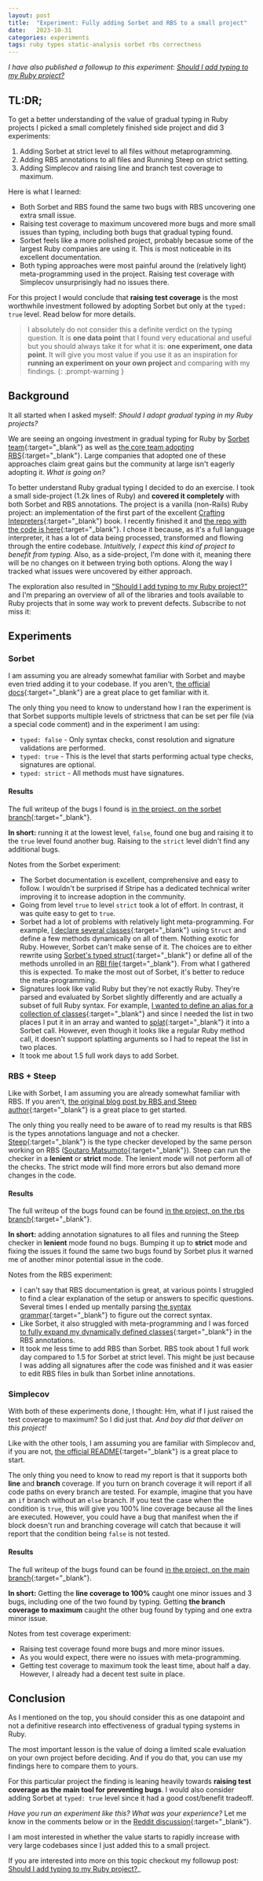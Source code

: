```yaml
---
layout: post
title:  "Experiment: Fully adding Sorbet and RBS to a small project"
date:   2023-10-31
categories: experiments
tags: ruby types static-analysis sorbet rbs correctness
---
```


_I have also published a followup to this experiment: [Should I add typing to my Ruby project?](/articles/should-i-add-typing-to-my-ruby-project)_

## TL:DR;

To get a better understanding of the value of gradual typing in Ruby projects I picked a small completely finished side project and did 3 experiments:
1. Adding Sorbet at strict level to all files without metaprogramming.
2. Adding RBS annotations to all files and Running Steep on strict setting.
3. Adding Simplecov and raising line and branch test coverage to maximum.

Here is what I learned:
- Both Sorbet and RBS found the same two bugs with RBS uncovering one extra small issue.
- Raising test coverage to maximum uncovered more bugs and more small issues than typing, including both bugs that gradual typing found.
- Sorbet feels like a more polished project, probably becasue some of the largest Ruby companies are using it. This is most noticeable in its excellent documentation.
- Both typing approaches were most painful around the (relatively light) meta-programming used in the project. Raising test coverage with Simplecov unsurprisingly had no issues there.

For this project I would conclude that **raising test coverage** is the most worthwhile investment followed by adopting Sorbet but only at the `typed: true` level. Read below for more details.

> I absolutely do not consider this a definite verdict on the typing question. It is **one data point** that I found very educational and useful but you should always take it for what it is: **one experiment, one data point**. It will give you most value if you use it as an inspiration for **running an experiment on your own project** and comparing with my findings.
{: .prompt-warning }

## Background

It all started when I asked myself: _Should I adopt gradual typing in my Ruby projects?_

We are seeing an ongoing investment in gradual typing for Ruby by [Sorbet team](https://sorbet.org/){:target="_blank"} as well as [the core team adopting RBS](https://github.com/ruby/rbs){:target="_blank"}. Large companies that adopted one of these approaches claim great gains but the community at large isn't eagerly adopting it. _What is going on?_

To better understand Ruby gradual typing I decided to do an exercise. I took a small side-project (1.2k lines of Ruby) and **covered it completely** with both Sorbet and RBS annotations. The project is a vanilla (non-Rails) Ruby project: an implementation of the first part of the excellent [Crafting Intepreters](https://craftinginterpreters.com/a-tree-walk-interpreter.html){:target="_blank"} book. I recently finished it and [the repo with the code is here](https://github.com/radanskoric/ruby_lox){:target="_blank"}. I chose it because, as it's a full language interpreter, it has a lot of data being processed, transformed and flowing through the entire codebase. *Intuitively, I expect this kind of project to benefit from typing.* Also, as a side-project, I'm done with it, meaning there will be no changes on it between trying both options. Along the way I tracked what issues were uncovered by either approach.

The exploration also resulted in ["Should I add typing to my Ruby project?"](/articles/should-i-add-typing-to-my-ruby-project) and I'm preparing an overview of all of the libraries and tools available to Ruby projects that in some way work to prevent defects. Subscribe to not miss it:
<script async data-uid="e83d1aa837" src="https://thoughtful-producer-2834.ck.page/e83d1aa837/index.js"></script>

## Experiments

### Sorbet
I am assuming you are already somewhat familiar with Sorbet and maybe even tried adding it to your codebase. If you aren't, [the official docs](https://sorbet.org/docs/overview){:target="_blank"} are a great place to get familiar with it.

The only thing you need to know to understand how I ran the experiment is that Sorbet supports multiple levels of strictness that can be set per file (via a special code comment) and in the experiment I am using:
- `typed: false` - Only syntax checks, const resolution and signature validations are performed.
- `typed: true` - This is the level that starts performing actual type checks, signatures are optional.
- `typed: strict` - All methods must have signatures.

#### Results
The full writeup of the bugs I found is [in the project, on the sorbet branch](https://github.com/radanskoric/ruby_lox/blob/sorbet/BUGS_FOUND.md){:target="_blank"}.

**In short:** running it at the lowest level, `false`, found one bug and raising it to the `true` level found another bug. Raising to the `strict` level didn't find any additional bugs.

Notes from the Sorbet experiment:
- The Sorbet documentation is excellent, comprehensive and easy to follow. I wouldn't be surprised if Stripe has a dedicated technical writer improving it to increase adoption in the community.
- Going from level `true` to level `strict` took a lot of effort. In contrast, it was quite easy to get to `true`.
- Sorbet had a lot of problems with relatively light meta-programming. For example, [I declare several classes](https://github.com/radanskoric/ruby_lox/blob/sorbet/lib/ruby_lox/expressions.rb){:target="_blank"} using `Struct` and define a few methods dynamically on all of them. Nothing exotic for Ruby. However, Sorbet can't make sense of it. The choices are to either rewrite using [Sorbet's typed struct](https://sorbet.org/docs/tstruct){:target="_blank"} or define all of the methods unrolled in an [RBI file](https://sorbet.org/docs/rbi){:target="_blank"}. From what I gathered this is expected. To make the most out of Sorbet, it's better to reduce the meta-programming.
- Signatures look like valid Ruby but they're not exactly Ruby. They're parsed and evaluated by Sorbet slightly differently and are actually a subset of full Ruby syntax. For example, [I wanted to define an alias for a collection of classes](https://github.com/radanskoric/ruby_lox/blob/sorbet/lib/ruby_lox/expressions.rb#L23-L28){:target="_blank"} and since I needed the list in two places I put it in an array and wanted to [splat](https://thoughtbot.com/blog/ruby-splat-operator){:target="_blank"} it into a Sorbet call. However, even though it looks like a regular Ruby method call, it doesn't support splatting arguments so I had to repeat the list in two places.
- It took me about 1.5 full work days to add Sorbet.

### RBS + Steep
Like with Sorbet, I am assuming you are already somewhat familiar with RBS. If you aren't, [the original blog post by RBS and Steep author](https://developer.squareup.com/blog/the-state-of-ruby-3-typing/){:target="_blank"} is a great place to get started.

The only thing you really need to be aware of to read my results is that RBS is the types annotations language and not a checker. [Steep](https://github.com/soutaro/steep){:target="_blank"} is the type checker developed by the same person working on RBS ([Soutaro Matsumoto](https://github.com/soutaro){:target="_blank"}). Steep can run the checker in a **lenient** or **strict** mode. The lenient mode will not perform all of the checks. The strict mode will find more errors but also demand more changes in the code.

#### Results
The full writeup of the bugs found can be found [in the project, on the rbs branch](https://github.com/radanskoric/ruby_lox/blob/rbs/BUGS_FOUND.md){:target="_blank"}.

**In short:** adding annotation signatures to all files and running the Steep checker in **lenient** mode found no bugs. Bumping it up to **strict** mode and fixing the issues it found the same two bugs found by Sorbet plus it warned me of another minor potential issue in the code.

Notes from the RBS experiment:
- I can't say that RBS documentation is great, at various points I struggled to find a clear explanation of the setup or answers to specific questions. Several times I ended up mentally parsing [the syntax grammar](https://github.com/ruby/rbs/blob/master/docs/syntax.md){:target="_blank"} to figure out the correct syntax.
- Like Sorbet, it also struggled with meta-programming and I was forced [to fully expand my dynamically defined classes](https://github.com/radanskoric/ruby_lox/blob/rbs/sig/ruby_lox/expressions.rbs){:target="_blank"} in the RBS annotations.
- It took me less time to add RBS than Sorbet. RBS took about 1 full work day compared to 1.5 for Sorbet at strict level. This might be just because I was adding all signatures after the code was finished and it was easier to edit RBS files in bulk than Sorbet inline annotations.

### Simplecov

With both of these experiments done, I thought: Hm, what if I just raised the test coverage to maximum? So I did just that. *And boy did that deliver on this project!*

Like with the other tools, I am assuming you are familiar with Simplecov and, if you are not, [the official README](https://github.com/simplecov-ruby/simplecov){:target="_blank"} is a great place to start.

The only thing you need to know to read my report is that it supports both **line** and **branch** coverage. If you turn on branch coverage it will report if all code paths on every branch are tested. For example, imagine that you have an `if` branch without an `else` branch. If you test the case when the condition is `true`, this will give you 100% line coverage because all the lines are executed. However, you could have a bug that manifest when the if block doesn't run and branching coverage will catch that because it will report that the condition being `false` is not tested.

#### Results
The full writeup of the bugs found can be found [in the project, on the main branch](https://github.com/radanskoric/ruby_lox/blob/main/BUGS_FOUND.md){:target="_blank"}.

**In short:** Getting the **line coverage to 100%** caught one minor issues and 3 bugs, including one of the two found by typing. Getting **the branch coverage to maximum** caught the other bug found by typing and one extra minor issue.

Notes from test coverage experiment:
- Raising test coverage found more bugs and more minor issues.
- As you would expect, there were no issues with meta-programming.
- Getting test coverage to maximum took the least time, about half a day. However, I already had a decent test suite in place.

## Conclusion
As I mentioned on the top, you should consider this as one datapoint and not a definitive research into effectiveness of gradual typing systems in Ruby.

The most important lesson is the value of doing a limited scale evaluation on your own project before deciding. And if you do that, you can use my findings here to compare them to yours.

For this particular project the finding is leaning heavily towards **raising test coverage as the main tool for preventing bugs**. I would also consider adding Sorbet at `typed: true` level since it had a good cost/benefit tradeoff.

_Have you run an experiment like this? What was your experience?_ Let me know in the comments below or in the [Reddit discussion](https://www.reddit.com/r/ruby/comments/17kmfoy/i_did_an_experiment_of_fully_adding_both_sorbet/){:target="_blank"}.

I am most interested in whether the value starts to rapidly increase with very large codebases since I just added this to a small project.

If you are interested into more on this topic checkout my followup post: [Should I add typing to my Ruby project?](/articles/should-i-add-typing-to-my-ruby-project)_

